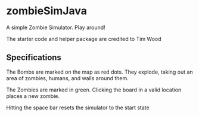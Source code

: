 # zombieSimJava
A simple Zombie Simulator. Play around!

The starter code and helper package are credited to Tim Wood

## Specifications

The Bombs are marked on the map as red dots. They explode, taking out an area of zombies, humans, and walls around them.

The Zombies are marked in green. Clicking the board in a valid location places a new zombie.

Hitting the space bar resets the simulator to the start state
